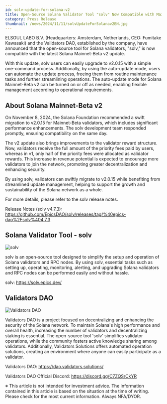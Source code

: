 ```yaml
---
id: solv-update-for-solana-v2
title: Open-Source Solana Validator Tool "solv" Now Compatible with Mainnet-Beta v2 Update
category: Press Release
thumbnail: /news/2024/11/11/solvUpdateForSolanav2EN.jpg
---
```


ELSOUL LABO B.V. (Headquarters: Amsterdam, Netherlands, CEO: Fumitake Kawasaki) and the Validators DAO, established by the company, have announced that the open-source tool for Solana validators, "solv," is now compatible with the latest Solana Mainnet-Beta v2 update.

With this update, solv users can easily upgrade to v2.0.15 with a simple one-command process. Additionally, by using the auto-update mode, users can automate the update process, freeing them from routine maintenance tasks and further streamlining operations. The auto-update mode for Solana Mainnet-Beta v2 can be turned on or off as needed, enabling flexible management according to operational requirements.

## About Solana Mainnet-Beta v2

On November 8, 2024, the Solana Foundation recommended a swift migration to v2.0.15 for Mainnet-Beta validators, which includes significant performance enhancements. The solv development team responded promptly, ensuring compatibility on the same day.

The v2 update also brings improvements to the validator reward structure. Now, validators receive the full amount of the priority fees paid by users, whereas in v1, only half of the priority fees were allocated as validator rewards. This increase in revenue potential is expected to encourage more validators to join the network, promoting greater decentralization and enhancing security.

By using solv, validators can swiftly migrate to v2.0.15 while benefiting from streamlined update management, helping to support the growth and sustainability of the Solana network as a whole.

For more details, please refer to the solv release notes.

Release Notes (solv v4.7.3): https://github.com/EpicsDAO/solv/releases/tag/%40epics-dao%2Fsolv%404.7.3

## Solana Validator Tool - solv

![solv](/news/2024/11/06/solv.jpg)

solv is an open-source tool designed to simplify the setup and operation of Solana validators and RPC nodes. By using solv, essential tasks such as setting up, operating, monitoring, alerting, and upgrading Solana validators and RPC nodes can be performed easily and without hassle.

solv: https://solv.epics.dev/

## Validators DAO

![Validators DAO](/news/2024/11/06/ValidatorsDAO.jpg)

Validators DAO is a project focused on decentralizing and enhancing the security of the Solana network. To maintain Solana's high performance and overall health, increasing the number of validators and decentralizing staking is essential. The open-source tool 'solv' simplifies validator operations, while the community fosters active knowledge sharing among validators. Additionally, Validators Solutions offers automated operation solutions, creating an environment where anyone can easily participate as a validator.

Validators DAO: https://dao.validators.solutions/

Validators DAO Official Discord: https://discord.gg/C7ZQSrCkYR

※ This article is not intended for investment advice. The information contained in this article is based on the situation at the time of writing. Please check for the most current information. Always NFA/DYOR.
